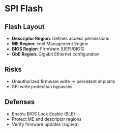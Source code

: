 # SPI Flash

## Flash Layout
- **Descriptor Region**: Defines access permissions
- **ME Region**: Intel Management Engine
- **BIOS Region**: Firmware (UEFI/BIOS)
- **GbE Region**: Gigabit Ethernet configuration

## Risks
- Unauthorized firmware write → persistent implants
- SPI write protection bypasses

## Defenses
- Enable BIOS Lock Enable (BLE)
- Protect ME and descriptor regions
- Verify firmware updates (signed)
